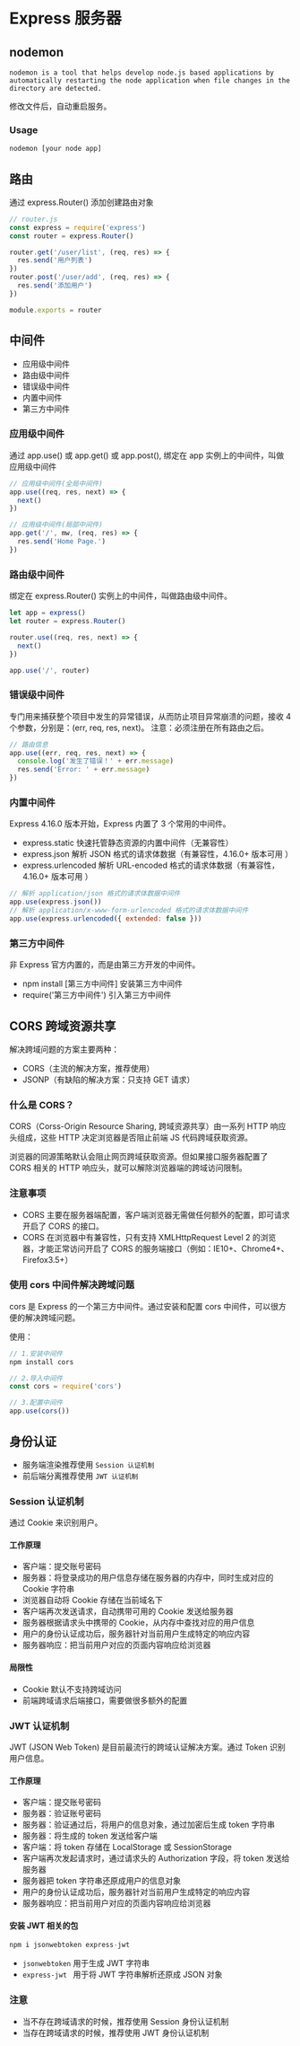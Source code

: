 # Express 服务器

## nodemon

`nodemon is a tool that helps develop node.js based applications by automatically restarting the node application when file changes in the directory are detected.`

修改文件后，自动重启服务。

### Usage

```sh
nodemon [your node app]
```

## 路由

通过 express.Router() 添加创建路由对象

```javascript
// router.js
const express = require('express')
const router = express.Router()

router.get('/user/list', (req, res) => {
  res.send('用户列表')
})
router.post('/user/add', (req, res) => {
  res.send('添加用户')
})

module.exports = router
```

## 中间件

- 应用级中间件
- 路由级中间件
- 错误级中间件
- 内置中间件
- 第三方中间件

### 应用级中间件

通过 app.use() 或 app.get() 或 app.post(), 绑定在 app 实例上的中间件，叫做应用级中间件

```javascript
// 应用级中间件(全局中间件)
app.use((req, res, next) => {
  next()
})

// 应用级中间件(局部中间件)
app.get('/', mw, (req, res) => {
  res.send('Home Page.')
})
```

### 路由级中间件

绑定在 express.Router() 实例上的中间件，叫做路由级中间件。

```javascript
let app = express()
let router = express.Router()

router.use((req, res, next) => {
  next()
})

app.use('/', router)
```

### 错误级中间件

专门用来捕获整个项目中发生的异常错误，从而防止项目异常崩溃的问题，接收 4 个参数，分别是：(err, req, res, next)。
注意：必须注册在所有路由之后。

```javascript
// 路由信息
app.use((err, req, res, next) => {
  console.log('发生了错误！' + err.message)
  res.send('Error: ' + err.message)
})
```

### 内置中间件

Express 4.16.0 版本开始，Express 内置了 3 个常用的中间件。

- express.static 快速托管静态资源的内置中间件（无兼容性）
- express.json 解析 JSON 格式的请求体数据（有兼容性，4.16.0+ 版本可用 ）
- express.urlencoded 解析 URL-encoded 格式的请求体数据（有兼容性，4.16.0+ 版本可用 ）

```javascript
// 解析 application/json 格式的请求体数据中间件
app.use(express.json())
// 解析 application/x-www-form-urlencoded 格式的请求体数据中间件
app.use(express.urlencoded({ extended: false }))
```

### 第三方中间件

非 Express 官方内置的，而是由第三方开发的中间件。

- npm install [第三方中间件] 安装第三方中间件
- require('第三方中间件') 引入第三方中间件

## CORS 跨域资源共享

解决跨域问题的方案主要两种：

- CORS（主流的解决方案，推荐使用）
- JSONP（有缺陷的解决方案：只支持 GET 请求）

### 什么是 CORS？

CORS（Corss-Origin Resource Sharing, 跨域资源共享）由一系列 HTTP 响应头组成，这些 HTTP 决定浏览器是否阻止前端 JS 代码跨域获取资源。

浏览器的同源策略默认会阻止网页跨域获取资源。但如果接口服务器配置了 CORS 相关的 HTTP 响应头，就可以解除浏览器端的跨域访问限制。

### 注意事项

- CORS 主要在服务器端配置，客户端浏览器无需做任何额外的配置，即可请求开启了 CORS 的接口。
- CORS 在浏览器中有兼容性，只有支持 XMLHttpRequest Level 2 的浏览器，才能正常访问开启了 CORS 的服务端接口（例如：IE10+、Chrome4+、Firefox3.5+）

### 使用 cors 中间件解决跨域问题

cors 是 Express 的一个第三方中间件。通过安装和配置 cors 中间件，可以很方便的解决跨域问题。

使用：

```javascript
// 1.安装中间件
npm install cors

// 2.导入中间件
const cors = require('cors')

// 3.配置中间件
app.use(cors())
```

## 身份认证

- 服务端渲染推荐使用 `Session 认证机制`
- 前后端分离推荐使用 `JWT 认证机制`

### Session 认证机制

通过 Cookie 来识别用户。

#### 工作原理

- 客户端：提交账号密码
- 服务器：将登录成功的用户信息存储在服务器的内存中，同时生成对应的 Cookie 字符串
- 浏览器自动将 Cookie 存储在当前域名下
- 客户端再次发送请求，自动携带可用的 Cookie 发送给服务器
- 服务器根据请求头中携带的 Cookie，从内存中查找对应的用户信息
- 用户的身份认证成功后，服务器针对当前用户生成特定的响应内容
- 服务器响应：把当前用户对应的页面内容响应给浏览器

#### 局限性

- Cookie 默认不支持跨域访问
- 前端跨域请求后端接口，需要做很多额外的配置

### JWT 认证机制

JWT (JSON Web Token) 是目前最流行的跨域认证解决方案。通过 Token 识别用户信息。

#### 工作原理

- 客户端：提交账号密码
- 服务器：验证账号密码
- 服务器：验证通过后，将用户的信息对象，通过加密后生成 token 字符串
- 服务器：将生成的 token 发送给客户端
- 客户端：将 token 存储在 LocalStorage 或 SessionStorage
- 客户端再次发起请求时，通过请求头的 Authorization 字段，将 token 发送给服务器
- 服务器把 token 字符串还原成用户的信息对象
- 用户的身份认证成功后，服务器针对当前用户生成特定的响应内容
- 服务器响应：把当前用户对应的页面内容响应给浏览器

#### 安装 JWT 相关的包

```js
npm i jsonwebtoken express-jwt
```

- `jsonwebtoken` 用于生成 JWT 字符串
- `express-jwt ` 用于将 JWT 字符串解析还原成 JSON 对象

### 注意

- 当不存在跨域请求的时候，推荐使用 Session 身份认证机制
- 当存在跨域请求的时候，推荐使用 JWT 身份认证机制
